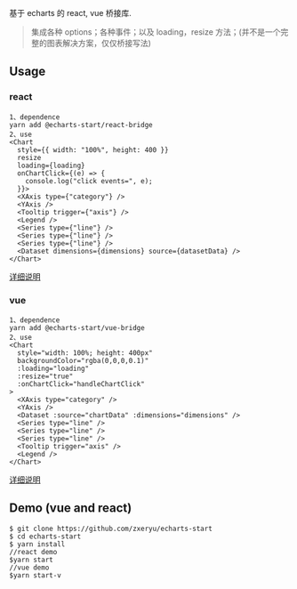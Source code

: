 基于 echarts 的 react, vue 桥接库.

> 集成各种 options；各种事件；以及 loading，resize 方法；(并不是一个完整的图表解决方案，仅仅桥接写法)

## Usage

### react

```
1、dependence
yarn add @echarts-start/react-bridge
2、use
<Chart
  style={{ width: "100%", height: 400 }}
  resize
  loading={loading}
  onChartClick={(e) => {
    console.log("click events=", e);
  }}>
  <XAxis type={"category"} />
  <YAxis />
  <Tooltip trigger={"axis"} />
  <Legend />
  <Series type={"line"} />
  <Series type={"line"} />
  <Series type={"line"} />
  <Dataset dimensions={dimensions} source={datasetData} />
</Chart>
```

[详细说明](https://github.com/zxeryu/echarts-start/tree/master/%40echarts-start/react-bridge)

### vue

```
1、dependence
yarn add @echarts-start/vue-bridge
2、use
<Chart
  style="width: 100%; height: 400px"
  backgroundColor="rgba(0,0,0,0.1)"
  :loading="loading"
  :resize="true"
  :onChartClick="handleChartClick"
>
  <XAxis type="category" />
  <YAxis />
  <Dataset :source="chartData" :dimensions="dimensions" />
  <Series type="line" />
  <Series type="line" />
  <Series type="line" />
  <Tooltip trigger="axis" />
  <Legend />
</Chart>
```

[详细说明](https://github.com/zxeryu/echarts-start/tree/master/%40echarts-start/vue-bridge)

## Demo (vue and react)

```shell script
$ git clone https://github.com/zxeryu/echarts-start
$ cd echarts-start
$ yarn install
//react demo
$yarn start
//vue demo
$yarn start-v
```
